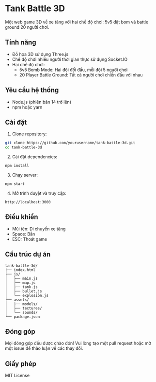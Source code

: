 # Tank Battle 3D

Một web game 3D về xe tăng với hai chế độ chơi: 5v5 đặt bom và battle ground 20 người chơi.

## Tính năng

- Đồ họa 3D sử dụng Three.js
- Chế độ chơi nhiều người thời gian thực sử dụng Socket.IO
- Hai chế độ chơi:
  - 5v5 Bomb Mode: Hai đội đối đầu, mỗi đội 5 người chơi
  - 20 Player Battle Ground: Tất cả người chơi chiến đấu với nhau

## Yêu cầu hệ thống

- Node.js (phiên bản 14 trở lên)
- npm hoặc yarn

## Cài đặt

1. Clone repository:
```bash
git clone https://github.com/yourusername/tank-battle-3d.git
cd tank-battle-3d
```

2. Cài đặt dependencies:
```bash
npm install
```

3. Chạy server:
```bash
npm start
```

4. Mở trình duyệt và truy cập:
```
http://localhost:3000
```

## Điều khiển

- Mũi tên: Di chuyển xe tăng
- Space: Bắn
- ESC: Thoát game

## Cấu trúc dự án

```
tank-battle-3d/
├── index.html
├── js/
│   ├── main.js
│   ├── map.js
│   ├── tank.js
│   ├── bullet.js
│   └── explosion.js
├── assets/
│   ├── models/
│   ├── textures/
│   └── sounds/
└── package.json
```

## Đóng góp

Mọi đóng góp đều được chào đón! Vui lòng tạo một pull request hoặc mở một issue để thảo luận về các thay đổi.

## Giấy phép

MIT License
